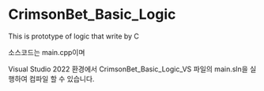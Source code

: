 # CrimsonBet_Basic_Logic
This is prototype of logic that write by C

소스코드는 main.cpp이며

Visual Studio 2022 환경에서
CrimsonBet_Basic_Logic_VS 파일의 main.sln을 실행하여 컴파일 할 수 있습니다.
